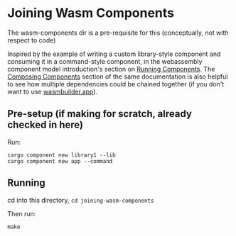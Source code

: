 # Joining Wasm Components

The wasm-components dir is a pre-requisite for this (conceptually, not with respect to code)

Inspired by the example of writing a custom library-style component and consuming it in a command-style component, in the webassembly component model introduction's section on [Running Components](https://component-model.bytecodealliance.org/creating-and-consuming/running.html#running-components-with-custom-exports). The [Composing Components](https://component-model.bytecodealliance.org/creating-and-consuming/composing.html) section of the same documentation is also helpful to see how multiple dependencies could be chained together (if you don't want to use [wasmbuilder.app](https://wasmbuilder.app/)).

## Pre-setup (if making for scratch, already checked in here)

Run:
```
cargo component new library1 --lib
cargo component new app --command
```

## Running

cd into this directory, `cd joining-wasm-components`

Then run:
```
make
```